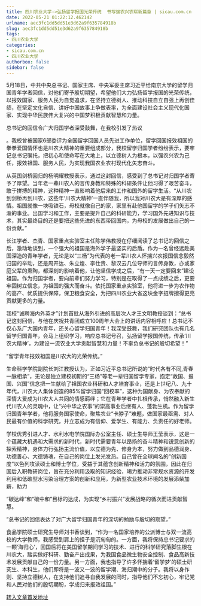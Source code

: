 ```yaml
---
title: 四川农业大学->弘扬留学报国光荣传统  书写强农兴农崭新篇章 | sicau.com.cn
date: 2022-05-21 01:22:12.462142
urlname: aec3fc1dd5dd51e3d62a9f635784918b
slug: aec3fc1dd5dd51e3d62a9f635784918b
tags: 
- 四川农业大学
categories:
- sicau.com.cn
- 四川农业大学
authorbox: false
sidebar: false
---
```

5月18日，中共中央总书记、国家主席、中央军委主席习近平给南京大学的留学归国青年学者回信，对他们寄予殷切期望，希望他们大力弘扬留学报国的光荣传统，以报效国家、服务人民为自觉追求，在坚持立德树人、推动科技自立自强上再创佳绩，在坚定文化自信、讲好中国故事上争做表率，为全面建设社会主义现代化国家、实现中华民族伟大复兴的中国梦积极贡献智慧和力量。  

总书记的回信令广大归国学者深受鼓舞，在我校引发了热议
<!--more-->
。我校曾被国家6部委评为全国留学回国人员先进工作单位，留学回国报效祖国的拳拳爱国情怀也是川农大精神的重要组成部分，我校留学归国学者纷纷表示，要牢记总书记嘱托，把初心和使命写在大地上，以立德树人为根本，以强农兴农为己任，报效祖国、服务人民，为实现我国农业农村现代化矢志奋斗。

从英国剑桥回归的杨明耀教授表示，通过这封回信，感受到了总书记对归国学者寄予了厚望。当年老一辈川农人的言传身教和特殊的科研条件让他习得了艰苦奋斗，敢于拼搏的精神，这种精神一直影响着他后来的工作和国外的留学生活。“从川农到剑桥再到川农，这些年‘川农大精神’一直伴随我，所以我对川农大是有深厚的感情。祖国就像一块吸铁石，母校就像自己的家，家里有赴他国留学的学子们矢志不渝的事业。出国学习和工作，主要是提升自己的科研能力，学习国外先进知识与技术，其实最终目的还是要把这些先进的东西带回国内，为母校的发展做出自己的一份贡献。”

长江学者、杰青、国家重点实验室主任陈学伟教授在仔细阅读了总书记的回信之后，激动地谈到，一个强大的祖国是海外学子最坚实的后盾。作为一名曾经远赴美国深造的青年学者，无论是以“三杨”为代表的老一辈川农人怀揣兴农报国信念毅然归国的举动，还是周开达、朱立煌、李仕贵、黎汉云几位导师的言传身教，亦或家庭父辈的熏陶，都深刻的影响着他，让他坚信学成之后，“有一天一定要回来”建设祖国。作为归国学者，要向前辈们努力学习，特别是在取得了一点成绩之后，更要牢固树立信念，为祖国的强大而奋斗。依托国家重点实验室，他将进一步为农作物的高产、优质提供保障，保卫粮食安全，为把四川农业大省这块金字招牌擦得更亮贡献更多的力量。

我校“诚聘海内外英才”计划首批从海外引进的高层次人才王文明教授谈到：“总书记这封回信，与他在庆祝共青团成立100周年大会上的讲话内容相呼应！总书记不仅心系广大国内青年，还关心留学归国青年！我深受鼓舞，我们研究团队也有几名留学归国青年，会马上组织学习，响应总书记号召，弘扬留学报国传统，传承‘川农大精神’，为建设一流农业大学贡献智慧和力量！不辜负总书记的殷切希望！”

“留学青年报效祖国是川农大的光荣传统。”

生命科学学院副院长刘江教授认为，正如习近平总书记所说的“时代各有不同,青春一脉相承”，无论是独立建校初期的“三杨”等老一辈归国留学专家，抱定“救国、报国、兴国”信念把一生献给了祖国农业科研和人才培育事业，还是上世纪八、九十年代，川农大人集体创造的85%留学归国“回校率”，这种为国献身、为农奉献的深情大爱成为川农大人共同的情感羁绊；它在青年学者中扎根传承，悄然融入新生代川农人的灵魂中，让“兴中华之农事”的崇高事业后继有人、蓬勃生机。作为留学归国青年学者，他将服务国家使命，聚焦农业“卡脖子”难题，做国家最亟需、对人民最有价值的科学研究，并立志成为有信仰、爱学生、有能力、负责任的好老师。

学校优秀引进人才、水利水电学院国际办公室主任、硕士生导师王莹表示，这是一个蕴藏大机遇和大需求的新时代，新时代需要青年以昂扬的奋斗精神和锐意创新的探索精神，身体力行弘扬主流价值，以立德为先、修身为本，努力做到品德润身、功德善心、大德铸魂，在自己的岗位上发光发热。自己曾在全球闻名的“创新国度”以色列攻读硕士和博士学位，受益于其蕴含创新精神和活力的氛围，因此在归国后入职教研岗位，旨在充分利用汲取的知识经验，竭力推动非常规水资源的开发利用和低碳型水污染治理方案的创新和应用，为新型农业技术环境的发展添柴加薪，助力

“碳达峰”和“碳中和”目标的达成，为实现“乡村振兴”发展战略的循次而进贡献智慧。

“总书记的回信表达了对广大留学归国青年的深切的勉励与殷切的期望，”

食品学院硕士研究生导师刘书香谈到，“作为一名国家培养的公派博士与双一流高校的大学教师，我感受到肩上的担子是沉甸甸的。一方面，我将保持总书记要求的一颗‘海归心’，回国后将在美国留学期间学习的技术、进行的科学研究落脚生根在川农大，踏实做好科研、勤奋产出成果，为我国食品微生物安全控制、食品高新技术发展贡献自己的一份力量。另一方面，我也指导了许多怀揣着‘留学梦’的硕士研究生、本科生，他们即将是一波又一波的留学潮、海归潮中的分子。我将以身作则、坚持立德树人，在支持他们追寻自我发展的同时，指导他们不忘初心，牢记党和人民对他们的殷切期盼，学成归来报效祖国。”



[转入文章首发地址](https://news.sicau.edu.cn/info/1135/67856.htm)